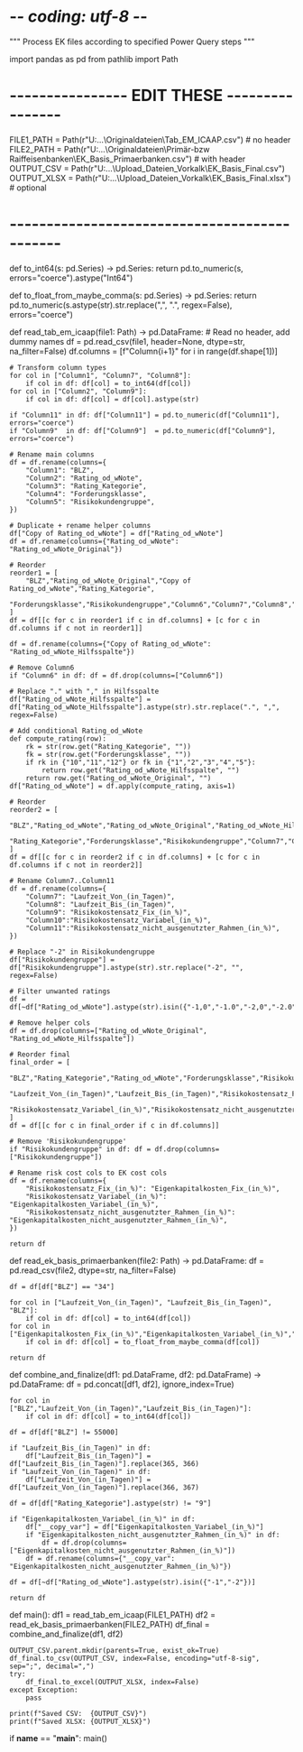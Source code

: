# -*- coding: utf-8 -*-
"""
Process EK files according to specified Power Query steps
"""

import pandas as pd
from pathlib import Path

# ---------------- EDIT THESE ----------------
FILE1_PATH = Path(r"U:\...\Originaldateien\Tab_EM_ICAAP.csv")  # no header
FILE2_PATH = Path(r"U:\...\Originaldateien\Primär-bzw Raiffeisenbanken\EK_Basis_Primaerbanken.csv")  # with header
OUTPUT_CSV  = Path(r"U:\...\Upload_Dateien_Vorkalk\EK_Basis_Final.csv")
OUTPUT_XLSX = Path(r"U:\...\Upload_Dateien_Vorkalk\EK_Basis_Final.xlsx")  # optional
# ---------------------------------------------

def to_int64(s: pd.Series) -> pd.Series:
    return pd.to_numeric(s, errors="coerce").astype("Int64")

def to_float_from_maybe_comma(s: pd.Series) -> pd.Series:
    return pd.to_numeric(s.astype(str).str.replace(",", ".", regex=False), errors="coerce")

def read_tab_em_icaap(file1: Path) -> pd.DataFrame:
    # Read no header, add dummy names
    df = pd.read_csv(file1, header=None, dtype=str, na_filter=False)
    df.columns = [f"Column{i+1}" for i in range(df.shape[1])]

    # Transform column types
    for col in ["Column1", "Column7", "Column8"]:
        if col in df: df[col] = to_int64(df[col])
    for col in ["Column2", "Column9"]:
        if col in df: df[col] = df[col].astype(str)

    if "Column11" in df: df["Column11"] = pd.to_numeric(df["Column11"], errors="coerce")
    if "Column9"  in df: df["Column9"]  = pd.to_numeric(df["Column9"],  errors="coerce")

    # Rename main columns
    df = df.rename(columns={
        "Column1": "BLZ",
        "Column2": "Rating_od_wNote",
        "Column3": "Rating_Kategorie",
        "Column4": "Forderungsklasse",
        "Column5": "Risikokundengruppe",
    })

    # Duplicate + rename helper columns
    df["Copy of Rating_od_wNote"] = df["Rating_od_wNote"]
    df = df.rename(columns={"Rating_od_wNote": "Rating_od_wNote_Original"})

    # Reorder
    reorder1 = [
        "BLZ","Rating_od_wNote_Original","Copy of Rating_od_wNote","Rating_Kategorie",
        "Forderungsklasse","Risikokundengruppe","Column6","Column7","Column8","Column9","Column10","Column11"
    ]
    df = df[[c for c in reorder1 if c in df.columns] + [c for c in df.columns if c not in reorder1]]

    df = df.rename(columns={"Copy of Rating_od_wNote": "Rating_od_wNote_Hilfsspalte"})

    # Remove Column6
    if "Column6" in df: df = df.drop(columns=["Column6"])

    # Replace "." with "," in Hilfsspalte
    df["Rating_od_wNote_Hilfsspalte"] = df["Rating_od_wNote_Hilfsspalte"].astype(str).str.replace(".", ",", regex=False)

    # Add conditional Rating_od_wNote
    def compute_rating(row):
        rk = str(row.get("Rating_Kategorie", ""))
        fk = str(row.get("Forderungsklasse", ""))
        if rk in {"10","11","12"} or fk in {"1","2","3","4","5"}:
            return row.get("Rating_od_wNote_Hilfsspalte", "")
        return row.get("Rating_od_wNote_Original", "")
    df["Rating_od_wNote"] = df.apply(compute_rating, axis=1)

    # Reorder
    reorder2 = [
        "BLZ","Rating_od_wNote","Rating_od_wNote_Original","Rating_od_wNote_Hilfsspalte",
        "Rating_Kategorie","Forderungsklasse","Risikokundengruppe","Column7","Column8","Column9","Column10","Column11"
    ]
    df = df[[c for c in reorder2 if c in df.columns] + [c for c in df.columns if c not in reorder2]]

    # Rename Column7..Column11
    df = df.rename(columns={
        "Column7": "Laufzeit_Von_(in_Tagen)",
        "Column8": "Laufzeit_Bis_(in_Tagen)",
        "Column9": "Risikokostensatz_Fix_(in_%)",
        "Column10":"Risikokostensatz_Variabel_(in_%)",
        "Column11":"Risikokostensatz_nicht_ausgenutzter_Rahmen_(in_%)",
    })

    # Replace "-2" in Risikokundengruppe
    df["Risikokundengruppe"] = df["Risikokundengruppe"].astype(str).str.replace("-2", "", regex=False)

    # Filter unwanted ratings
    df = df[~df["Rating_od_wNote"].astype(str).isin({"-1,0","-1.0","-2,0","-2.0"})]

    # Remove helper cols
    df = df.drop(columns=["Rating_od_wNote_Original", "Rating_od_wNote_Hilfsspalte"])

    # Reorder final
    final_order = [
        "BLZ","Rating_Kategorie","Rating_od_wNote","Forderungsklasse","Risikokundengruppe",
        "Laufzeit_Von_(in_Tagen)","Laufzeit_Bis_(in_Tagen)","Risikokostensatz_Fix_(in_%)",
        "Risikokostensatz_Variabel_(in_%)","Risikokostensatz_nicht_ausgenutzter_Rahmen_(in_%)"
    ]
    df = df[[c for c in final_order if c in df.columns]]

    # Remove 'Risikokundengruppe'
    if "Risikokundengruppe" in df: df = df.drop(columns=["Risikokundengruppe"])

    # Rename risk cost cols to EK cost cols
    df = df.rename(columns={
        "Risikokostensatz_Fix_(in_%)": "Eigenkapitalkosten_Fix_(in_%)",
        "Risikokostensatz_Variabel_(in_%)": "Eigenkapitalkosten_Variabel_(in_%)",
        "Risikokostensatz_nicht_ausgenutzter_Rahmen_(in_%)": "Eigenkapitalkosten_nicht_ausgenutzter_Rahmen_(in_%)",
    })

    return df

def read_ek_basis_primaerbanken(file2: Path) -> pd.DataFrame:
    df = pd.read_csv(file2, dtype=str, na_filter=False)

    df = df[df["BLZ"] == "34"]

    for col in ["Laufzeit_Von_(in_Tagen)", "Laufzeit_Bis_(in_Tagen)", "BLZ"]:
        if col in df: df[col] = to_int64(df[col])
    for col in ["Eigenkapitalkosten_Fix_(in_%)","Eigenkapitalkosten_Variabel_(in_%)","Eigenkapitalkosten_nicht_ausgenutzter_Rahmen_(in_%)"]:
        if col in df: df[col] = to_float_from_maybe_comma(df[col])

    return df

def combine_and_finalize(df1: pd.DataFrame, df2: pd.DataFrame) -> pd.DataFrame:
    df = pd.concat([df1, df2], ignore_index=True)

    for col in ["BLZ","Laufzeit_Von_(in_Tagen)","Laufzeit_Bis_(in_Tagen)"]:
        if col in df: df[col] = to_int64(df[col])

    df = df[df["BLZ"] != 55000]

    if "Laufzeit_Bis_(in_Tagen)" in df:
        df["Laufzeit_Bis_(in_Tagen)"] = df["Laufzeit_Bis_(in_Tagen)"].replace(365, 366)
    if "Laufzeit_Von_(in_Tagen)" in df:
        df["Laufzeit_Von_(in_Tagen)"] = df["Laufzeit_Von_(in_Tagen)"].replace(366, 367)

    df = df[df["Rating_Kategorie"].astype(str) != "9"]

    if "Eigenkapitalkosten_Variabel_(in_%)" in df:
        df["__copy_var"] = df["Eigenkapitalkosten_Variabel_(in_%)"]
        if "Eigenkapitalkosten_nicht_ausgenutzter_Rahmen_(in_%)" in df:
            df = df.drop(columns=["Eigenkapitalkosten_nicht_ausgenutzter_Rahmen_(in_%)"])
        df = df.rename(columns={"__copy_var": "Eigenkapitalkosten_nicht_ausgenutzter_Rahmen_(in_%)"})

    df = df[~df["Rating_od_wNote"].astype(str).isin({"-1","-2"})]

    return df

def main():
    df1 = read_tab_em_icaap(FILE1_PATH)
    df2 = read_ek_basis_primaerbanken(FILE2_PATH)
    df_final = combine_and_finalize(df1, df2)

    OUTPUT_CSV.parent.mkdir(parents=True, exist_ok=True)
    df_final.to_csv(OUTPUT_CSV, index=False, encoding="utf-8-sig", sep=";", decimal=",")
    try:
        df_final.to_excel(OUTPUT_XLSX, index=False)
    except Exception:
        pass

    print(f"Saved CSV:  {OUTPUT_CSV}")
    print(f"Saved XLSX: {OUTPUT_XLSX}")

if __name__ == "__main__":
    main()
